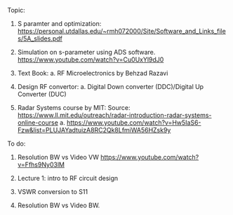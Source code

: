 Topic: 
1. S paramter and optimization: https://personal.utdallas.edu/~rmh072000/Site/Software_and_Links_files/5A_slides.pdf

2. Simulation on s-parameter using ADS software. https://www.youtube.com/watch?v=Cu0UxYl9dJ0

3. Text Book:
    a. RF Microelectronics by Behzad Razavi

4. Design RF convertor:
    a. Digital Down converter (DDC)/Digital Up Converter (DUC)
5. Radar Systems course by MIT:
    Source: https://www.ll.mit.edu/outreach/radar-introduction-radar-systems-online-course
    a. https://www.youtube.com/watch?v=Hw5IaS6-Fzw&list=PLUJAYadtuizA8RC2Qk8LfmiWA56HZsk9y

   
To do:
1. Resolution BW vs Video VW
    https://www.youtube.com/watch?v=Ffhs9Ny03lM

2. Lecture 1: intro to RF circuit design

3. VSWR conversion to S11

4. Resolution BW vs Video BW.
